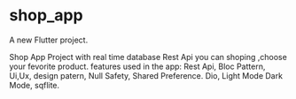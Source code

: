 # shop_app

A new Flutter project.

Shop App Project with real time database Rest Api you can shoping ,choose your fevorite product.
features used in the app:
Rest Api, 
Bloc Pattern,
Ui,Ux,
design patern,
Null Safety,
Shared Preference.
Dio,
Light Mode
Dark Mode,
sqflite.

